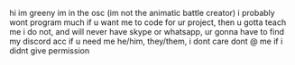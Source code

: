 hi im greeny
im in the osc (im not the animatic battle creator)
i probably wont program much
if u want me to code for ur project, then u gotta teach me
i do not, and will never have skype or whatsapp, ur gonna have to find my discord acc if u need me
he/him, they/them, i dont care
dont @ me if i didnt give permission
